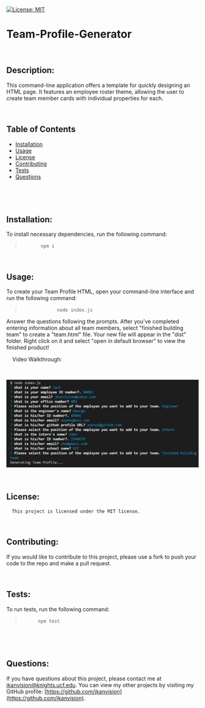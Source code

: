 [![License: MIT](https://img.shields.io/badge/License-MIT-yellow.svg)](https://opensource.org/licenses/MIT)
  
  # Team-Profile-Generator
  <br>

  

  ## Description: 
  This command-line application offers a template for quickly designing an HTML page. It features an employee roster theme, allowing the user to create team member cards with individual properties for each.
  &nbsp;
  &nbsp;

  &nbsp;
  &nbsp;
  ## Table of Contents
  - [Installation](#installation)
  - [Usage](#usage)
  - [License](#license)
  - [Contributing](#contributing)
  - [Tests](#tests)
  - [Questions](#questions)
  <br>

  &nbsp;
  &nbsp;
  ## Installation:
  To install necessary dependencies, run the following command:
  >            npm i
  

  &nbsp;
  &nbsp;
  ## Usage:
  To create your Team Profile HTML, open your command-line interface and run the following command:

  >                  node index.js
  


  Answer the questions following the prompts. After you've completed entering information about all team members, select "finished building team" to create a "team.html" file. Your new file will appear in the "dist" folder. Right click on it and select "open in default browser" to view the finished product!
  &nbsp;
  &nbsp;

&nbsp;
&nbsp;
Video Walkthrough:

&nbsp;
&nbsp;

  [![Video walkthrough demonstrating the functionality of the application](./images/team-profile-generator-scrnshot.png)](https://drive.google.com/file/d/1X_uXh12mdWovb62guhBKVK1f2950q0QB/view)


  &nbsp;
  &nbsp;
  ## License:
      This project is licensed under the MIT license.

    
  &nbsp;
  &nbsp;

  ## Contributing:
  If you would like to contribute to this project, please use a fork to push your code to the repo and make a pull request.
  &nbsp;
  &nbsp;

  &nbsp;
  &nbsp;
  ## Tests:
  To run tests, run the following command:
  >           npm test
  &nbsp;
  &nbsp;
  
  &nbsp;
  &nbsp;
  ## Questions:
  If you have questions about this project, please contact me at [jkanvision@knights.ucf.edu](mailto:jkanvision@knights.ucf.edu). You can view my other projects by visiting my GitHub profile: [https://github.com/jkanvision](https://github.com/jkanvision).